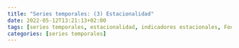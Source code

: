 ```yaml
---
title: "Series temporales: (3) Estacionalidad"
date: 2022-05-12T13:21:13+02:00
tags: [series temporales, estacionalidad, indicadores estacionales, Fourier, Periodograma, ]
categories: [series temporales]
---
```


